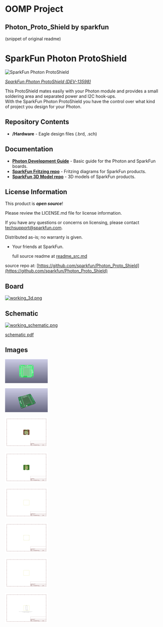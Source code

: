 # OOMP Project  
## Photon_Proto_Shield  by sparkfun  
  
(snippet of original readme)  
  
SparkFun Photon ProtoShield  
============================  
  
![SparkFun Photon ProtoShield](https://cdn.sparkfun.com//assets/parts/1/0/9/4/5/13598-01a.jpg)  
  
[*SparkFun Photon ProtoShield (DEV-13598)*](https://www.sparkfun.com/products/13598)  
  
This ProtoShield mates easily with your Photon module and provides a small soldering area and separated power and I2C hook-ups.   
With the SparkFun Photon ProtoShield you have the control over what kind of project you design for your Photon.  
  
Repository Contents  
-------------------  
  
* **/Hardware** - Eagle design files (.brd, .sch)  
  
Documentation  
--------------  
* **[Photon Development Guide](https://learn.sparkfun.com/tutorials/photon-development-guide)** - Basic guide for the Photon and SparkFun boards.  
* **[SparkFun Fritzing repo](https://github.com/sparkfun/Fritzing_Parts)** - Fritzing diagrams for SparkFun products.  
* **[SparkFun 3D Model repo](https://github.com/sparkfun/3D_Models)** - 3D models of SparkFun products.   
  
  
License Information  
-------------------  
  
This product is _**open source**_!   
  
Please review the LICENSE.md file for license information.   
  
If you have any questions or concerns on licensing, please contact techsupport@sparkfun.com.  
  
Distributed as-is; no warranty is given.  
  
- Your friends at SparkFun.  
  
  full source readme at [readme_src.md](readme_src.md)  
  
source repo at: [https://github.com/sparkfun/Photon_Proto_Shield](https://github.com/sparkfun/Photon_Proto_Shield)  
## Board  
  
[![working_3d.png](working_3d_600.png)](working_3d.png)  
## Schematic  
  
[![working_schematic.png](working_schematic_600.png)](working_schematic.png)  
  
[schematic pdf](working_schematic.pdf)  
## Images  
  
[![working_3D_bottom.png](working_3D_bottom_140.png)](working_3D_bottom.png)  
  
[![working_3D_top.png](working_3D_top_140.png)](working_3D_top.png)  
  
[![working_assembly_page_01.png](working_assembly_page_01_140.png)](working_assembly_page_01.png)  
  
[![working_assembly_page_02.png](working_assembly_page_02_140.png)](working_assembly_page_02.png)  
  
[![working_assembly_page_03.png](working_assembly_page_03_140.png)](working_assembly_page_03.png)  
  
[![working_assembly_page_04.png](working_assembly_page_04_140.png)](working_assembly_page_04.png)  
  
[![working_assembly_page_05.png](working_assembly_page_05_140.png)](working_assembly_page_05.png)  
  
[![working_assembly_page_06.png](working_assembly_page_06_140.png)](working_assembly_page_06.png)  
